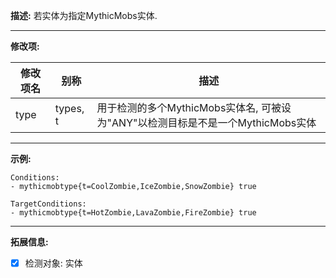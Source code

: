**描述:** 若实体为指定MythicMobs实体.

---

**修改项:**

| 修改项名  | 别称           | 描述                      |
| --------- | -------------- | ------------------------- |
| type      | types, t | 用于检测的多个MythicMobs实体名, 可被设为"ANY"以检测目标是不是一个MythicMobs实体 |

---

**示例:**

```
Conditions:
- mythicmobtype{t=CoolZombie,IceZombie,SnowZombie} true
```

```
TargetConditions:
- mythicmobtype{t=HotZombie,LavaZombie,FireZombie} true
```

---

**拓展信息:**

- [x] 检测对象: 实体